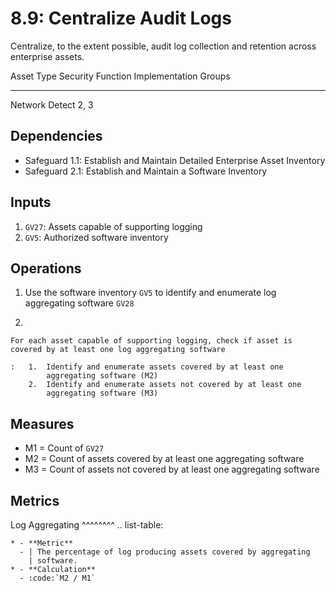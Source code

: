 # 8.9: Centralize Audit Logs

Centralize, to the extent possible, audit log collection and retention
across enterprise assets.

  Asset Type   Security Function   Implementation Groups
  ------------ ------------------- -----------------------
  Network      Detect              2, 3

## Dependencies

-   Safeguard 1.1: Establish and Maintain Detailed Enterprise Asset
    Inventory
-   Safeguard 2.1: Establish and Maintain a Software Inventory

## Inputs

1.  `GV27`: Assets capable of supporting logging
2.  `GV5`: Authorized software inventory

## Operations

1.  Use the software inventory `GV5` to identify and enumerate log
    aggregating software `GV28`

2.  

    For each asset capable of supporting logging, check if asset is covered by at least one log aggregating software

    :   1.  Identify and enumerate assets covered by at least one
            aggregating software (M2)
        2.  Identify and enumerate assets not covered by at least one
            aggregating software (M3)

## Measures

-   M1 = Count of `GV27`
-   M2 = Count of assets covered by at least one aggregating software
-   M3 = Count of assets not covered by at least one aggregating
    software

## Metrics

Log Aggregating \^\^\^\^\^\^\^\^ .. list-table:

    * - **Metric**
      - | The percentage of log producing assets covered by aggregating
        | software.
    * - **Calculation**
      - :code:`M2 / M1`
